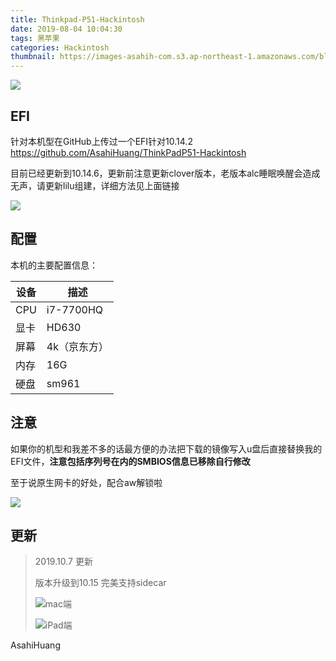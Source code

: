 ```yaml
---
title: Thinkpad-P51-Hackintosh
date: 2019-08-04 10:04:30
tags: 黑苹果
categories: Hackintosh
thumbnail: https://images-asahih-com.s3.ap-northeast-1.amazonaws.com/blog/2020/04/06/hG2Muio%20%281%29.png
---
```


![](https://files.catbox.moe/kzk7o9.png)



<!--more-->

## EFI

针对本机型在GitHub上传过一个EFI针对10.14.2
https://github.com/AsahiHuang/ThinkPadP51-Hackintosh

目前已经更新到10.14.6，更新前注意更新clover版本，老版本alc睡眠唤醒会造成无声，请更新lilu组建，详细方法见上面链接

![](https://files.catbox.moe/zapc56.png)

## 配置

本机的主要配置信息： 

| 设备 | 描述|
| ------ | --------- |
| CPU | i7-7700HQ	|
| 显卡   | HD630     |
| 屏幕 	| 4k（京东方） |
| 内存 | 16G	|
| 硬盘 | sm961 |



## 注意

如果你的机型和我差不多的话最方便的办法把下载的镜像写入u盘后直接替换我的EFI文件，**注意包括序列号在内的SMBIOS信息已移除自行修改** 

至于说原生网卡的好处，配合aw解锁啦

![](https://files.catbox.moe/41sb70.png)



## 更新

> 2019.10.7 更新
>
> 版本升级到10.15 完美支持sidecar
>
> ![mac端](https://files.catbox.moe/6skbe8.png)
>
> ![iPad端](https://files.catbox.moe/omzhkn.PNG)



AsahiHuang